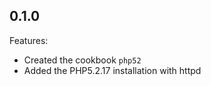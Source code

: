 
## 0.1.0

Features:

  - Created the cookbook `php52`
  - Added the PHP5.2.17 installation with httpd
